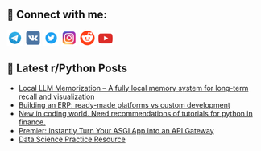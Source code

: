 ## 🔎 Connect with me:
[<img src="https://github.com/bullbesh/bullbesh/blob/main/images/Telegram.png" width="32" height="32" />](https://t.me/bullbesh)
[<img src="https://github.com/bullbesh/bullbesh/blob/main/images/VK.png" width="32" height="32" />](https://vk.com/bullbesh)
[<img src="https://github.com/bullbesh/bullbesh/blob/main/images/Twitter.png" width="32" height="32" />](https://twitter.com/bullbesh1)
[<img src="https://github.com/bullbesh/bullbesh/blob/main/images/Instagram.png" width="32" height="32" />](https://www.instagram.com/bullbesh)
[<img src="https://github.com/bullbesh/bullbesh/blob/main/images/Reddit.png" width="32" height="32" />](https://www.reddit.com/user/bullbesh)
[<img src="https://github.com/bullbesh/bullbesh/blob/main/images/YouTube.png" width="32" height="32" />](https://www.youtube.com/channel/UCtfjRs6uzgq5mfm8S06WTcg)

## 📕 Latest r/Python Posts
<!-- BLOG-POST-LIST:START -->
- [Local LLM Memorization – A fully local memory system for long-term recall and visualization](https://www.reddit.com/r/Python/comments/1lb9fcr/local_llm_memorization_a_fully_local_memory/)
- [Building an ERP: ready-made platforms vs custom development](https://www.reddit.com/r/Python/comments/1lb5jk5/building_an_erp_readymade_platforms_vs_custom/)
- [New in coding world. Need recommendations of tutorials for python in finance.](https://www.reddit.com/r/Python/comments/1lb5dtg/new_in_coding_world_need_recommendations_of/)
- [Premier: Instantly Turn Your ASGI App into an API Gateway](https://www.reddit.com/r/Python/comments/1lb52n0/premier_instantly_turn_your_asgi_app_into_an_api/)
- [Data Science Practice Resource](https://www.reddit.com/r/Python/comments/1lb511h/data_science_practice_resource/)
<!-- BLOG-POST-LIST:END -->
